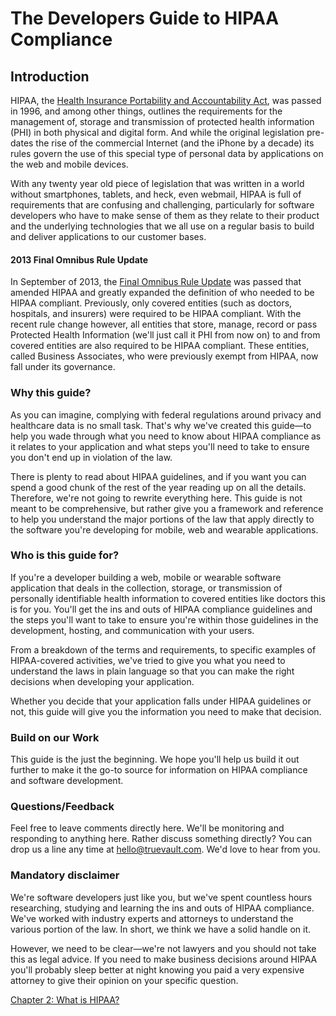 # The Developers Guide to HIPAA Compliance

## Introduction
HIPAA, the [Health Insurance Portability and Accountability Act](http://en.wikipedia.org/wiki/Health_Insurance_Portability_and_Accountability_Act), was passed in 1996, and among other things, outlines the requirements for the management of, storage and transmission of protected health information (PHI) in both physical and digital form. And while the original legislation pre-dates the rise of the commercial Internet (and the iPhone by a decade) its rules govern the use of this special type of personal data by applications on the web and mobile devices. 

With any twenty year old piece of legislation that was written in a world without smartphones, tablets, and heck, even webmail, HIPAA is full of requirements that are confusing and challenging, particularly for software developers who have to make sense of them as they relate to their product and the underlying technologies that we all use on a regular basis to build and deliver applications to our customer bases. 

#### 2013 Final Omnibus Rule Update 
In September of 2013, the [Final Omnibus Rule Update](http://en.wikipedia.org/wiki/Health_Insurance_Portability_and_Accountability_Act#cite_note-33) was passed that amended HIPAA and greatly expanded the definition of who needed to be HIPAA compliant. Previously, only covered entities (such as doctors, hospitals, and insurers) were required to be HIPAA compliant. With the recent rule change however, all entities that store, manage, record or pass Protected Health Information (we'll just call it PHI from now on) to and from covered entities are also required to be HIPAA compliant. These entities, called Business Associates, who were previously exempt from HIPAA, now fall under its governance.

### Why this guide?
As you can imagine, complying with federal regulations around privacy and healthcare data is no small task. That's why we've created this guide—to help you wade through what you need to know about HIPAA compliance as it relates to your application and what steps you'll need to take to ensure you don't end up in violation of the law.

There is plenty to read about HIPAA guidelines, and if you want you can spend a good chunk of the rest of the year reading up on all the details. Therefore, we're not going to rewrite everything here. This guide is not meant to be comprehensive, but rather give you a framework and reference to help you understand the major portions of the law that apply directly to the software you're developing for mobile, web and wearable applications. 

### Who is this guide for?
If you're a developer building a web, mobile or wearable software application that deals in the collection, storage, or transmission of personally identifiable health information to covered entities like doctors this is for you. You'll get the ins and outs of HIPAA compliance guidelines and the steps you'll want to take to ensure you're within those guidelines in the development, hosting, and communication with your users. 

From a breakdown of the terms and requirements, to specific examples of HIPAA-covered activities, we've tried to give you what you need to understand the laws in plain language so that you can make the right decisions when developing your application. 

Whether you decide that your application falls under HIPAA guidelines or not, this guide will give you the information you need to make that decision. 

### Build on our Work
This guide is the just the beginning. We hope you'll help us build it out further to make it the go-to source for information on HIPAA compliance and software development. 

### Questions/Feedback
Feel free to leave comments directly here. We'll be monitoring and responding to anything here. Rather discuss something directly? You can drop us a line any time at hello@truevault.com. We'd love to hear from you.

### Mandatory disclaimer
We're software developers just like you, but we've spent countless hours researching, studying and learning the ins and outs of HIPAA compliance. We've worked with industry experts and attorneys to understand the various portion of the law. In short, we think we have a solid handle on it. 

However, we need to be clear—we're not lawyers and you should not take this as legal advice. If you need to make business decisions around HIPAA you'll probably sleep better at night knowing you paid a very expensive attorney to give their opinion on your specific question. 

[Chapter 2: What is HIPAA?](https://github.com/truevault/hipaa-compliance-developers-guide/blob/master/01%20Introduction.md)